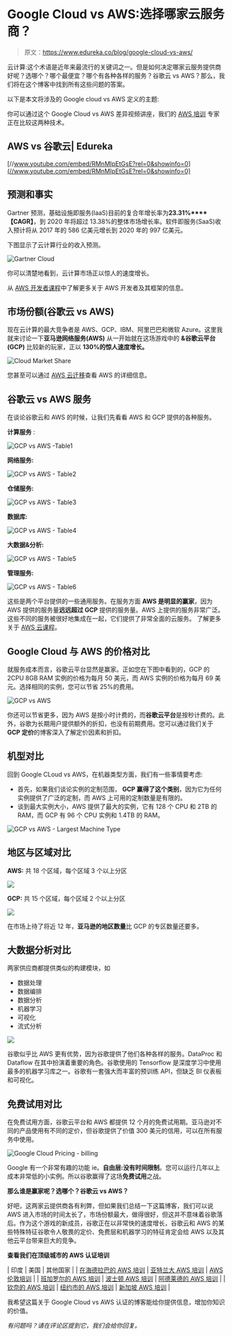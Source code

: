 # Google Cloud vs AWS:选择哪家云服务商？

> 原文：<https://www.edureka.co/blog/google-cloud-vs-aws/>

云计算:这个术语是近年来最流行的关键词之一。但是如何决定哪家云服务提供商好呢？选哪个？哪个最便宜？哪个有各种各样的服务？谷歌云 vs AWS？那么，我们将在这个博客中找到所有这些问题的答案。

以下是本文将涉及的 Google cloud vs AWS 定义的主题:

你可以通过这个 Google Cloud vs AWS 差异视频讲座，我们的 [AWS 培训](https://www.edureka.co/aws-certification-training) 专家正在比较这两种技术。

## **AWS vs 谷歌云| Edureka**

[//www.youtube.com/embed/RMnMIpEtGsE?rel=0&showinfo=0](//www.youtube.com/embed/RMnMIpEtGsE?rel=0&showinfo=0)

## **预测和事实**

Gartner 预测，基础设施即服务(IaaS)目前的复合年增长率为**23.31%****【CAGR】**，到 2020 年将超过 13.38%的整体市场增长率。软件即服务(SaaS)收入预计将从 2017 年的 586 亿美元增长到 2020 年的 997 亿美元。

下图显示了云计算行业的收入预测。

![Gartner Cloud](img/2517c8f8c180fdb6848691c3f089874a.png)

你可以清楚地看到，云计算市场正以惊人的速度增长。

从 [AWS 开发者课程](https://www.edureka.co/aws-developer-certification-training)中了解更多关于 AWS 开发者及其框架的信息。

## **市场份额(谷歌云 vs AWS)**

现在云计算的最大竞争者是 AWS、GCP、IBM、阿里巴巴和微软 Azure。这里我就来讨论一下**亚马逊网络服务(AWS)** 从一开始就在这场游戏中的 **&谷歌云平台(GCP)** 比较新的玩家，正以 **130%的惊人速度增长。**

![Cloud Market Share](img/6b7225e913a4e7d8743555945393f438.png)

您甚至可以通过 [AWS 云迁移](https://www.edureka.co/migrating-to-aws)查看 AWS 的详细信息。

## **谷歌云 vs AWS 服务**

在谈论谷歌云和 AWS 的时候，让我们先看看 AWS 和 GCP 提供的各种服务。

**计算服务** :

![GCP vs AWS -Table1](img/37a8923b7d6076182ec81f39c03bf663.png)

**网络服务:**

![GCP vs AWS - Table2](img/f9f8e29077f31268dcd6ea4a401f06cd.png)

**仓储服务:**

![GCP vs AWS - Table3](img/bd0d984c9fca42eb070ee196556c9784.png)

**数据库:**

![GCP vs AWS - Table4](img/b430b21003d29f6809e92d41ec70bb05.png)

**大数据&分析:**

![GCP vs AWS - Table5](img/39e9757fb7d7d9011344e4cc890723da.png)

**管理服务:**

![GCP vs AWS - Table6](img/671485423e18c3cb3585ce451f839f7f.png)

这些是两个平台提供的一些通用服务。在服务方面 **AWS 是明显的赢家**，因为 AWS 提供的服务量**远远超过 GCP** 提供的服务量。AWS 上提供的服务非常广泛。这些不同的服务被很好地集成在一起，它们提供了非常全面的云服务。 了解更多关于 [AWS 云课程](https://www.edureka.co/masters-program/aws-cloud-certification-training)。

## **Google Cloud 与 AWS 的价格对比**

就服务成本而言，谷歌云平台显然是赢家。正如您在下图中看到的，GCP 的 2CPU 8GB RAM 实例的价格为每月 50 美元，而 AWS 实例的价格为每月 69 美元。选择相同的实例，您可以节省 25%的费用。

![GCP vs AWS](img/7a6337be5d01982d39eea459a84888a7.png)

你还可以节省更多，因为 AWS 是按小时计费的，而**谷歌云平台**是按秒计费的。此外，谷歌为长期用户提供额外的折扣，也没有前期费用。您可以通过我们关于 **GCP 定价**的博客深入了解定价因素和折扣。

## **机型对比**

回到 Google CLoud vs AWS，在机器类型方面，我们有一些事情要考虑:

*   首先，如果我们谈论实例的定制范围， **GCP 赢得了这个类别**，因为它为任何实例提供了广泛的定制，而 AWS 上可用的定制数量是有限的。
*   谈到最大实例大小，AWS 提供了最大的实例，它有 128 个 CPU 和 2TB 的 RAM，而 GCP 有 96 个 CPU 实例和 1.4TB 的 RAM。

![GCP vs AWS - Largest Machine Type](img/23ecf8e71c1055a746ef801ef6e76cb7.png)

## **地区与区域对比**

**AWS:** 共 18 个区域，每个区域 3 个以上分区

![](img/d692397a1e49fcc7d8a36cc7ea0d49a1.png)

**GCP:** 共 15 个区域，每个区域 2 个以上分区

![](img/cd5f906dd08e98650fb7bf9cfb711059.png)

在市场上待了将近 12 年，**亚马逊的地区数量**比 GCP 的专区数量还要多。

## **大数据分析对比**

两家供应商都提供类似的构建模块，如

*   数据处理
*   数据编排
*   数据分析
*   机器学习
*   可视化
*   流式分析

![](img/f77e0922cad7aac8e946597d75e63768.png)

谷歌似乎比 AWS 更有优势，因为谷歌提供了他们各种各样的服务。DataProc 和 Dataflow 在其中扮演着重要的角色。谷歌使用的 Tensorflow 是深度学习中使用最多的机器学习库之一。谷歌有一套强大而丰富的预训练 API，但缺乏 BI 仪表板和可视化。

## **免费试用对比**

在免费试用方面，谷歌云平台和 AWS 都提供 12 个月的免费试用期。亚马逊对不同的产品使用有不同的定价，但谷歌提供了价值 300 美元的信用，可以在所有服务中使用。

![Google Cloud Pricing - billing](img/8734d62e58994edb000301d422416612.png)

Google 有一个非常有趣的功能 ie。**自由层:没有时间限制**。您可以运行几年以上成本非常低的小实例。所以谷歌赢得了这场**免费试用**之战。

**那么谁是赢家呢？选哪个？谷歌云 vs AWS？**

好吧，这两家云提供商各有利弊，但如果我们总结一下这篇博客，我们可以说 AWS 进入市场的时间太长了，市场份额最大，做得很好，但这并不意味着谷歌落后。作为这个游戏的新成员，谷歌正在以非常快的速度增长，谷歌云和 AWS 的某些特殊特征谷歌令人敬畏的定价、免费层和机器学习的特征肯定会给 AWS 以及其他云平台带来巨大的竞争。

**查看我们在顶级城市的 AWS 认证培训**

| 印度 | 美国 | 其他国家 |
| [在海德拉巴的 AWS 培训](https://www.edureka.co/aws-certification-training-hyderabad) | [亚特兰大 AWS 培训](https://www.edureka.co/aws-certification-training-atlanta) | [AWS 伦敦培训](https://www.edureka.co/aws-certification-training-london) |
| [班加罗尔的 AWS 培训](https://www.edureka.co/aws-certification-training-bangalore) | [波士顿 AWS 培训](https://www.edureka.co/aws-certification-training-boston) | [阿德莱德的 AWS 培训](https://www.edureka.co/aws-certification-training-adelaide) |
| [钦奈的 AWS 培训](https://www.edureka.co/aws-certification-training-chennai) | [纽约市的 AWS 培训](https://www.edureka.co/aws-certification-training-new-york-city) | [新加坡 AWS 培训](https://www.edureka.co/aws-certification-training-singapore) |

我希望这篇关于 Google Cloud vs AWS 认证的博客能给你提供信息，增加你知识的价值。

*有问题吗？请在评论区提到它，我们会给你回复。*